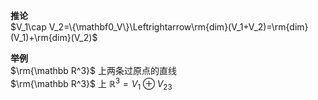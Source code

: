 **推论**  
 $V_1\cap V_2=\{\mathbf0_V\}\Leftrightarrow\rm{dim}(V_1+V_2)=\rm{dim}(V_1)+\rm{dim}(V_2)$  
  
**举例**  
 $\rm{\mathbb R^3}$ 上两条过原点的直线  
 $\rm{\mathbb R^3}$ 上 $\mathbb R^3=V_1\oplus V_{23}$  
